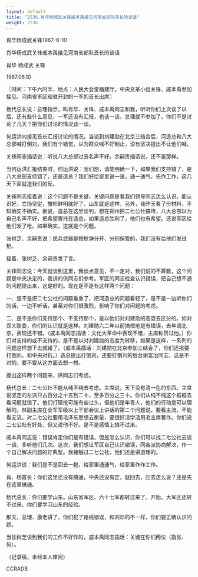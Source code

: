 ```yaml
---
layout: default
title: "2536.肖华杨成武关锋戚本禹接见河南省部队首长的谈话"
weight: 2536
---
```


肖华杨成武关锋1967-6-10

肖华杨成武关锋戚本禹接见河南省部队首长的谈话

肖华 杨成武 关锋

1967.06.10

〖时间：下午六时半，地点：人民大会堂福建厅。中央文革小组关锋、戚本禹参加接见。河南省军区和驻开封的一军的首长出席〗

杨代总长说：总理指示，叫肖华、关锋、戚本禹同志和我，听听你们上次谈了以后，还有些什么意见，一军还没有汇报，也谈一谈，总理就不参加了。你们不是讨论了几天？把你们讨论的情况谈一谈。

何运洪向接见首长汇报讨论的情况。当谈到刘建勋在北京三结合后，河造总和八大总部喊打倒刘，我们有个错觉，以为群众喊不好制止，没有坚决提出不让他们喊。

关锋同志插话说：听说八大总部过去名声不好。余嗣贵插话说，还不是那样。

当何运洪汇报结束时，何运洪说：我们想，请能明确一下，如果我们支持错了，是八大总部支持错了，还是造总？我们好给家里说一说，通一通气，先作工作，这几天下面就造我们的反。

关锋同志接着说：这个问题不是关键，关键问题是看我们领导同志怎么认识，能认识好，立场坚定，旗帜鲜明就好了，山东就是这样。另外，我昨天看了份材料，不知确实不确实。据说，造总在这里谈判，想在郑州把二七公社搞垮，八大总部以为自己名声不好，把希望寄托在造总，如果造总胜利了，他们也有希望。还说军区给他们发了枪。如果确实，这就是个问题。

张树芝、余嗣贵说：民兵武器是按枪弹分开、分别保管的，我们没有给他们发过枪。

接着，张树芝、余嗣贵发了言。

关锋同志说：今天就谈到这里，我谈点意见，不一定对，我们说的不算数，这个问题是中央决定的，我讲的供同志们参考。军区的同志检查认识错误，把自己想不通的问题提出来，这是好的。现在是不是有这样两个问题：

一、是不是把二七公社的问题看重了，把河造总的问题看轻了，是不是一边听你们的话，一边不听话，甚至对你们很激烈，影响了你们对问题的考虑。

二、是不是你们支持那个、不支持那个，是以他们对刘建勋的态度去区分的。如对郑大联委，你们的认识就是这样。刘建勋六二年以前搞借地是有错误，去年调北京，表现还不错。（戚本禹同志插话：文化大革命中表现不错，主席称赞过他。）你们对支持的或不支持的，是不是以对刘建勋的态度为转移，如果是这样，一系列的问题这样想下去就错了。（戚本禹插话：刘建勋在北京参加三结合了，你们还报要打倒刘，和中央对抗。）造总提出打倒刘，还要打倒刘的后台谢富治同志，这是不对的。要不要从这方面去想一想。

提出这样两个问题来，供同志们考虑。

杨代总长：二七公社不能从纯不纯去考虑。主席说，天下没有清一色的东西。主席说坚定的左派只占百分之十五到二十，至多百分之三十。你们从纯不纯这个框框去看问题就错了。他们打砸抢可能有些过头，但他们是年青人，他们的行动是可以理解的。林副主席在全军军级以上干部会议上讲话的第二个问题说，要看主流，不能看支流。对二七公社要用毛泽东思想去衡量，要很好活学活用毛主席著作。你们说二七公社有好处，但又说他不好。是不是感情上搞不过来。

戚本禹同志说：错误肯定你们是有错误，但是怎么认识，你们可以找二七公社去谈一谈，多听他们几次。这次，我们想让军区自己认识错误，同各派协商解决，作一个自己解决问题的好典型。我接触过二七公社，他们还是讲道理的。

何运洪说：我们是不是回去一趟，给家里通通气，给家里作作工作。

肖、杨首长：你们这里还没有搞通，中央还没有定，就回去，回去怎么说？还是先在这里搞通。

杨代总长：你们要学山东。山东省军区、六十七军都转过来了。开始，大军区还转不过来。你们要学习山东的经验。

那天，总理、康老讲了，你们犯了路线错误，和刘邓的不一样，你们要正确认识问题。

当张树芝谈到我们的工作不好作时，戚本禹同志插话：关键在你们两位（指张、何）。

（记录稿，未经本人审阅）

CCRADB

